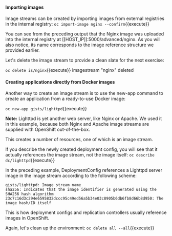 #### Importing images
Image streams can be created by importing images from external registries in the internal registry:
`oc import-image nginx --confirm`{{execute}}

You can see from the preceding output that the Nginx image was uploaded into the internal registry at [[HOST_IP]]:5000/advanced/nginx. 
As you will also notice, its name corresponds to the image reference structure we provided earlier.

Let's delete the image stream to provide a clean slate for the next exercise:


`oc delete is/nginx`{{execute}}
imagestream "nginx" deleted

#### Creating applications directly from Docker images
Another way to create an image stream is to use the new-app command to create an application from a ready-to-use Docker image:

`oc new-app gists/lighttpd`{{execute}}

**Note:** Lighttpd is yet another web server, like Nginx or Apache. We used it in this example, because both Nginx and Apache image streams are supplied with OpenShift out-of-the-box.

This creates a number of resources, one of which is an image stream.

If you describe the newly created deployment config, you will see that it actually references the image stream, not the image itself:
`oc describe dc/lighttpd`{{execute}}

In the preceding example, DeploymentConfig references a Lighttpd server image in the image stream according to the following scheme:

```
gists/lighttpd: Image stream name
sha256: Indicates that the image identifier is generated using the SHA256 hash algorithm
23c7c16d3c294e6595832dccc95c49ed56a5b34e03c8905b6db6fb8d66b8d950: The image hash/ID itself
```
This is how deployment configs and replication controllers usually reference images in OpenShift.

Again, let's clean up the environment:
`oc delete all --all`{{execute}}